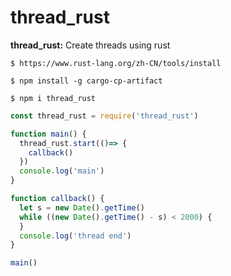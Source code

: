 # thread_rust

**thread_rust:** Create threads using rust

```
$ https://www.rust-lang.org/zh-CN/tools/install

$ npm install -g cargo-cp-artifact

$ npm i thread_rust

```

```javascript
const thread_rust = require('thread_rust')

function main() {
  thread_rust.start(()=> {
    callback()
  })
  console.log('main')
}

function callback() {
  let s = new Date().getTime()
  while ((new Date().getTime() - s) < 2000) {
  }
  console.log('thread end')
}

main()
```